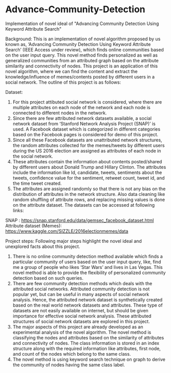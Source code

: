 # Advance-Community-Detection
Implementation of novel ideal of "Advancing Community Detection Using Keyword Attribute Search"

Background:
This is an implementation of novel algorithm proposed by us known as, ‘Advancing Community Detection Using Keyword Attribute Search’ (IEEE Access under review), which finds online communities based on the user input query. This novel method finds personalized as well as generalized communities from an attributed graph based on the attribute similarity and connectivity of nodes. This project is an application of this novel algorithm, where we can find the content and extract the knowledge/influence of memes/contents posted by different users in a social network. The outline of this project is as follows:

Dataset:
1.	For this project attibuted social network is considered, where there are multiple attributes on each node of the network and each node is connected to different nodes in the network. 
2.	Since there are few attributed network datasets available, a social network dataset from ‘Stanford Network Analysis Project (SNAP)’ is used. A Facebook dataset which is categorized in different categories based on the Facebook pages is considered for demo of this project. 
3.	Since all these Facebook datasets are unattributed network structures, the random attributes collected for the memes/tweets by different users during the US 2016 election are assigned as attributes of each node in the social network. 
4.	These attributes contain the information about contents posted/shared by different users about Donald Trump and Hillary Clinton. The attributes include the information like Id, candidate, tweets, sentiments about the tweets, confidence value for the sentiment, retweet count, tweet id, and the time tweet created. 
5.	The attributes are assigned randomly so that there is not any bias on the distribution of attributes in the network structure. Also data cleaning like random shuffling of attribute rows, and replacing missing values is done on the attribute dataset. The datasets can be accessed at following links:

SNAP : https://snap.stanford.edu/data/gemsec_facebook_dataset.html
Attribute dataset (Memes): https://www.kaggle.com/SIZZLE/2016electionmemes/data

Project steps:
Following major steps highlight the novel ideal and unexplored facts about this project.

1.	There is no online community detection method available which finds a particular community of users based on the user input query, like, find me a group of people who likes ‘Star Wars’ and lives in Las Vegas. This novel method is able to provide the flexibility of personalized community detection based on such queries.
2.	There are few community detection methods which deals with the attributed social networks. Attributed community detection is not popular yet, but can be useful in many aspects of social network analysis. Hence, the attributed network dataset is synthetically created based on the real world network datasets and attributes. These type of datasets are not easily available on internet, but should be given importance for effective social network analysis. These attributed structures of social network datasets are explored in this project. 
3.	The major aspects of this project are already developed as an experimental analysis of the novel algorithm. The novel method is classifying the nodes and attributes based on the similarity of attributes and connectivity of nodes. The class information is stored in an index structure along with the required information like attributes, first node, and count of the nodes which belong to the same class. 
5.	The novel method is using keyword search technique on graph to derive the community of nodes having the same class label. 

